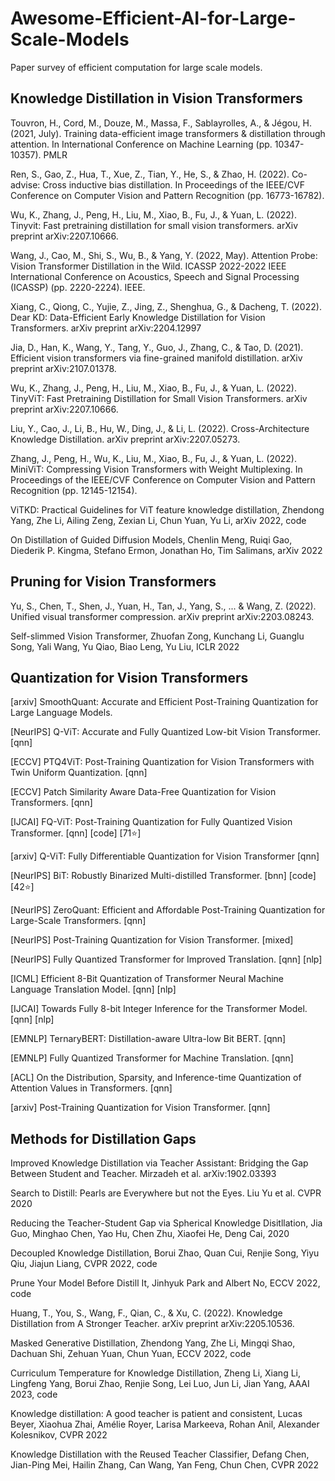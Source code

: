 # Awesome-Efficient-AI-for-Large-Scale-Models
Paper survey of efficient computation for large scale models.

##  Knowledge Distillation in Vision Transformers


Touvron, H., Cord, M., Douze, M., Massa, F., Sablayrolles, A., & Jégou, H. (2021, July). Training data-efficient image transformers &
distillation through attention. In International Conference on Machine Learning (pp. 10347-10357). PMLR

Ren, S., Gao, Z., Hua, T., Xue, Z., Tian, Y., He, S., & Zhao, H. (2022). Co-advise: Cross inductive bias distillation. In Proceedings of
the IEEE/CVF Conference on Computer Vision and Pattern Recognition (pp. 16773-16782).

Wu, K., Zhang, J., Peng, H., Liu, M., Xiao, B., Fu, J., & Yuan, L. (2022). Tinyvit: Fast pretraining distillation for small vision
transformers. arXiv preprint arXiv:2207.10666.

Wang, J., Cao, M., Shi, S., Wu, B., & Yang, Y. (2022, May). Attention Probe: Vision Transformer Distillation in the Wild. ICASSP
2022-2022 IEEE International Conference on Acoustics, Speech and Signal Processing (ICASSP) (pp. 2220-2224). IEEE.

Xiang, C., Qiong, C., Yujie, Z., Jing, Z., Shenghua, G., & Dacheng, T. (2022). Dear KD: Data-Efficient Early Knowledge Distillation
for Vision Transformers. arXiv preprint arXiv:2204.12997


Jia, D., Han, K., Wang, Y., Tang, Y., Guo, J., Zhang, C., & Tao, D. (2021). Efficient vision transformers via fine-grained manifold
distillation. arXiv preprint arXiv:2107.01378.

Wu, K., Zhang, J., Peng, H., Liu, M., Xiao, B., Fu, J., & Yuan, L. (2022). TinyViT: Fast Pretraining Distillation for Small Vision
Transformers. arXiv preprint arXiv:2207.10666.

Liu, Y., Cao, J., Li, B., Hu, W., Ding, J., & Li, L. (2022). Cross-Architecture Knowledge Distillation. arXiv preprint arXiv:2207.05273.


Zhang, J., Peng, H., Wu, K., Liu, M., Xiao, B., Fu, J., & Yuan, L. (2022). MiniViT: Compressing Vision Transformers with Weight
Multiplexing. In Proceedings of the IEEE/CVF Conference on Computer Vision and Pattern Recognition (pp. 12145-12154).

ViTKD: Practical Guidelines for ViT feature knowledge distillation, Zhendong Yang, Zhe Li, Ailing Zeng, Zexian Li, Chun Yuan, Yu Li, arXiv 2022, code

On Distillation of Guided Diffusion Models, Chenlin Meng, Ruiqi Gao, Diederik P. Kingma, Stefano Ermon, Jonathan Ho, Tim Salimans, arXiv 2022

##   Pruning for Vision Transformers

Yu, S., Chen, T., Shen, J., Yuan, H., Tan, J., Yang, S., ... & Wang, Z. (2022). Unified visual transformer compression. arXiv preprint
arXiv:2203.08243.

Self-slimmed Vision Transformer, Zhuofan Zong, Kunchang Li, Guanglu Song, Yali Wang, Yu Qiao, Biao Leng, Yu Liu, ICLR 2022



##   Quantization for Vision Transformers

[arxiv] SmoothQuant: Accurate and Efficient Post-Training Quantization for Large Language Models.

[NeurIPS] Q-ViT: Accurate and Fully Quantized Low-bit Vision Transformer. [qnn]
 
 [ECCV] PTQ4ViT: Post-Training Quantization for Vision Transformers with Twin Uniform Quantization. [qnn]
  
  [ECCV] Patch Similarity Aware Data-Free Quantization for Vision Transformers. [qnn]
  
  [IJCAI] FQ-ViT: Post-Training Quantization for Fully Quantized Vision Transformer. [qnn] [code] [71⭐]
    
   [arxiv] Q-ViT: Fully Differentiable Quantization for Vision Transformer [qnn]
   
   [NeurIPS] BiT: Robustly Binarized Multi-distilled Transformer. [bnn] [code] [42⭐]
  
  [NeurIPS] ZeroQuant: Efficient and Affordable Post-Training Quantization for Large-Scale Transformers. [qnn]

   [NeurIPS] Post-Training Quantization for Vision Transformer. [mixed]
    
   [NeurIPS] Fully Quantized Transformer for Improved Translation. [qnn] [nlp]
   
   [ICML] Efficient 8-Bit Quantization of Transformer Neural Machine Language Translation Model. [qnn] [nlp]
   
   [IJCAI] Towards Fully 8-bit Integer Inference for the Transformer Model. [qnn] [nlp]
   
   [EMNLP] TernaryBERT: Distillation-aware Ultra-low Bit BERT. [qnn]
   
   [EMNLP] Fully Quantized Transformer for Machine Translation. [qnn]
   
   [ACL] On the Distribution, Sparsity, and Inference-time Quantization of Attention Values in Transformers. [qnn]
   
   [arxiv] Post-Training Quantization for Vision Transformer. [qnn]


##  Methods for Distillation Gaps

Improved Knowledge Distillation via Teacher Assistant: Bridging the Gap Between Student and Teacher. Mirzadeh et al. arXiv:1902.03393

Search to Distill: Pearls are Everywhere but not the Eyes. Liu Yu et al. CVPR 2020

Reducing the Teacher-Student Gap via Spherical Knowledge Disitllation, Jia Guo, Minghao Chen, Yao Hu, Chen Zhu, Xiaofei He, Deng Cai, 2020

Decoupled Knowledge Distillation, Borui Zhao, Quan Cui, Renjie Song, Yiyu Qiu, Jiajun Liang, CVPR 2022, code

Prune Your Model Before Distill It, Jinhyuk Park and Albert No, ECCV 2022, code



Huang, T., You, S., Wang, F., Qian, C., & Xu, C. (2022). Knowledge Distillation from A Stronger Teacher. arXiv preprint
arXiv:2205.10536.

Masked Generative Distillation, Zhendong Yang, Zhe Li, Mingqi Shao, Dachuan Shi, Zehuan Yuan, Chun Yuan, ECCV 2022, code


Curriculum Temperature for Knowledge Distillation, Zheng Li, Xiang Li, Lingfeng Yang, Borui Zhao, Renjie Song, Lei Luo, Jun Li, Jian Yang, AAAI 2023, code

Knowledge distillation: A good teacher is patient and consistent, Lucas Beyer, Xiaohua Zhai, Amélie Royer, Larisa Markeeva, Rohan Anil, Alexander Kolesnikov, CVPR 2022

Knowledge Distillation with the Reused Teacher Classifier, Defang Chen, Jian-Ping Mei, Hailin Zhang, Can Wang, Yan Feng, Chun Chen, CVPR 2022




